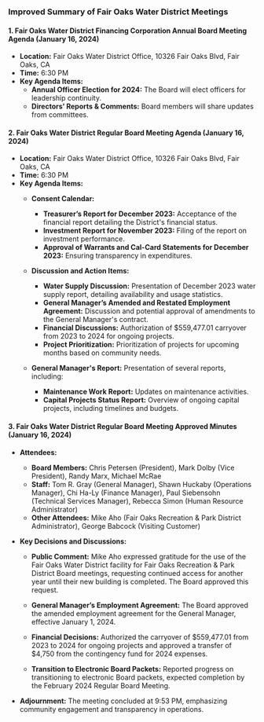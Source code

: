 ### Improved Summary of Fair Oaks Water District Meetings

#### 1. Fair Oaks Water District Financing Corporation Annual Board Meeting Agenda (January 16, 2024)
- **Location:** Fair Oaks Water District Office, 10326 Fair Oaks Blvd, Fair Oaks, CA
- **Time:** 6:30 PM
- **Key Agenda Items:**
  - **Annual Officer Election for 2024:** The Board will elect officers for leadership continuity.
  - **Directors’ Reports & Comments:** Board members will share updates from committees.

#### 2. Fair Oaks Water District Regular Board Meeting Agenda (January 16, 2024)
- **Location:** Fair Oaks Water District Office, 10326 Fair Oaks Blvd, Fair Oaks, CA
- **Time:** 6:30 PM
- **Key Agenda Items:**
  - **Consent Calendar:**
    - **Treasurer’s Report for December 2023:** Acceptance of the financial report detailing the District's financial status.
    - **Investment Report for November 2023:** Filing of the report on investment performance.
    - **Approval of Warrants and Cal-Card Statements for December 2023:** Ensuring transparency in expenditures.
  
  - **Discussion and Action Items:**
    - **Water Supply Discussion:** Presentation of December 2023 water supply report, detailing availability and usage statistics.
    - **General Manager’s Amended and Restated Employment Agreement:** Discussion and potential approval of amendments to the General Manager's contract.
    - **Financial Discussions:** Authorization of $559,477.01 carryover from 2023 to 2024 for ongoing projects.
    - **Project Prioritization:** Prioritization of projects for upcoming months based on community needs.

  - **General Manager's Report:** Presentation of several reports, including:
    - **Maintenance Work Report:** Updates on maintenance activities.
    - **Capital Projects Status Report:** Overview of ongoing capital projects, including timelines and budgets.

#### 3. Fair Oaks Water District Regular Board Meeting Approved Minutes (January 16, 2024)
- **Attendees:** 
  - **Board Members:** Chris Petersen (President), Mark Dolby (Vice President), Randy Marx, Michael McRae
  - **Staff:** Tom R. Gray (General Manager), Shawn Huckaby (Operations Manager), Chi Ha-Ly (Finance Manager), Paul Siebensohn (Technical Services Manager), Rebecca Simon (Human Resource Administrator)
  - **Other Attendees:** Mike Aho (Fair Oaks Recreation & Park District Administrator), George Babcock (Visiting Customer)

- **Key Decisions and Discussions:**
  - **Public Comment:** Mike Aho expressed gratitude for the use of the Fair Oaks Water District facility for Fair Oaks Recreation & Park District Board meetings, requesting continued access for another year until their new building is completed. The Board approved this request.
  
  - **General Manager’s Employment Agreement:** The Board approved the amended employment agreement for the General Manager, effective January 1, 2024.

  - **Financial Decisions:** Authorized the carryover of $559,477.01 from 2023 to 2024 for ongoing projects and approved a transfer of $4,750 from the contingency fund for 2024 expenses.

  - **Transition to Electronic Board Packets:** Reported progress on transitioning to electronic Board packets, expected completion by the February 2024 Regular Board Meeting.

- **Adjournment:** The meeting concluded at 9:53 PM, emphasizing community engagement and transparency in operations.
